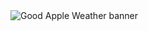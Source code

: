 <img src="https://raw.githubusercontent.com/andyfrith/weather.goodapplemedia.com/master/assets/banner.jpg" alt="Good Apple Weather banner" align="center" />
